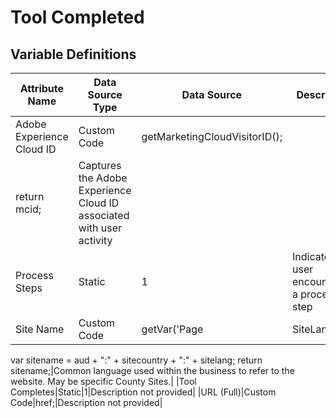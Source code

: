 # Tool Completed

### 

## Variable Definitions

| Attribute Name|Data Source Type|Data Source|Description|
| --- | --- | --- | --- |
|Adobe Experience Cloud ID|Custom Code|getMarketingCloudVisitorID();
return mcid;|Captures the Adobe Experience Cloud ID associated with user activity|
|Process Steps|Static|1|Indicates the user encountered a process step|
|Site Name|Custom Code|getVar('Page | SiteLanguage | [APL]');
var sitename = aud + ":" + sitecountry + ":" + sitelang;
return sitename;|Common language used within the business to refer to the website. May be specific County Sites.|
|Tool Completes|Static|1|Description not provided|
|URL (Full)|Custom Code|href;|Description not provided|



